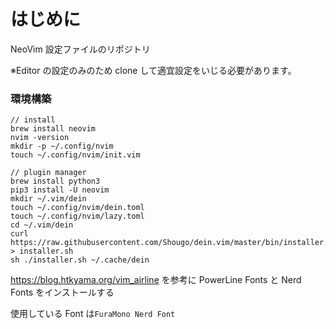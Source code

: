 # はじめに

NeoVim 設定ファイルのリポジトリ

※Editor の設定のみのため clone して適宜設定をいじる必要があります。

### 環境構築

```
// install
brew install neovim
nvim -version
mkdir -p ~/.config/nvim
touch ~/.config/nvim/init.vim

// plugin manager
brew install python3
pip3 install -U neovim
mkdir ~/.vim/dein
touch ~/.config/nvim/dein.toml
touch ~/.config/nvim/lazy.toml
cd ~/.vim/dein
curl https://raw.githubusercontent.com/Shougo/dein.vim/master/bin/installer.sh > installer.sh
sh ./installer.sh ~/.cache/dein
```

https://blog.htkyama.org/vim_airline を参考に PowerLine Fonts と Nerd Fonts をインストールする

使用している Font は`FuraMono Nerd Font`
